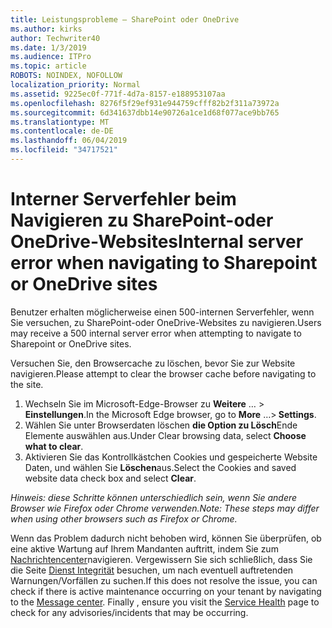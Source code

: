 ```yaml
---
title: Leistungsprobleme – SharePoint oder OneDrive
ms.author: kirks
author: Techwriter40
ms.date: 1/3/2019
ms.audience: ITPro
ms.topic: article
ROBOTS: NOINDEX, NOFOLLOW
localization_priority: Normal
ms.assetid: 9225ec0f-771f-4d7a-8157-e188953107aa
ms.openlocfilehash: 8276f5f29ef931e944759cfff82b2f311a73972a
ms.sourcegitcommit: 6d341637dbb14e90726a1ce1d68f077ace9bb765
ms.translationtype: MT
ms.contentlocale: de-DE
ms.lasthandoff: 06/04/2019
ms.locfileid: "34717521"
---
```

# <a name="internal-server-error-when-navigating-to-sharepoint-or-onedrive-sites"></a><span data-ttu-id="65b9b-102">Interner Serverfehler beim Navigieren zu SharePoint-oder OneDrive-Websites</span><span class="sxs-lookup"><span data-stu-id="65b9b-102">Internal server error when navigating to Sharepoint or OneDrive sites</span></span>

<p><span data-ttu-id="65b9b-103"><span style="mso-bidi-font-family: Calibri; mso-bidi-theme-font: minor-latin;">Benutzer erhalten möglicherweise einen 500-internen Serverfehler, wenn Sie versuchen, zu SharePoint-oder OneDrive-Websites zu navigieren.</span></span><span class="sxs-lookup"><span data-stu-id="65b9b-103"><span style="mso-bidi-font-family: Calibri; mso-bidi-theme-font: minor-latin;">Users may receive a 500 internal server error when attempting to navigate to Sharepoint or OneDrive sites. </span></span></span></p> <p><span data-ttu-id="65b9b-104"><span style="mso-bidi-font-family: Calibri; mso-bidi-theme-font: minor-latin;">Versuchen Sie, den Browsercache zu löschen, bevor Sie zur Website navigieren.</span></span><span class="sxs-lookup"><span data-stu-id="65b9b-104"><span style="mso-bidi-font-family: Calibri; mso-bidi-theme-font: minor-latin;">Please attempt to clear the browser cache before navigating to the site.</span></span></span></p> <ol> <li><span data-ttu-id="65b9b-105"><span style="mso-bidi-font-family: Calibri; mso-bidi-theme-font: minor-latin;">Wechseln Sie im Microsoft-Edge-Browser zu <strong>Weitere</strong> &hellip; &gt; <strong>Einstellungen</strong>.</span></span><span class="sxs-lookup"><span data-stu-id="65b9b-105"><span style="mso-bidi-font-family: Calibri; mso-bidi-theme-font: minor-latin;">In the Microsoft Edge browser, go to <strong>More</strong> &hellip;&gt;<strong> Settings</strong>.</span></span></span></li> <li><span data-ttu-id="65b9b-106"><span style="mso-bidi-font-family: Calibri; mso-bidi-theme-font: minor-latin;">Wählen Sie unter Browserdaten löschen <strong>die Option zu Lösch</strong>Ende Elemente auswählen aus.</span></span><span class="sxs-lookup"><span data-stu-id="65b9b-106"><span style="mso-bidi-font-family: Calibri; mso-bidi-theme-font: minor-latin;">Under Clear browsing data, select <strong>Choose what to clear</strong>.</span></span></span></li> <li><span data-ttu-id="65b9b-107"><span style="mso-bidi-font-family: Calibri; mso-bidi-theme-font: minor-latin;">Aktivieren Sie das Kontrollkästchen Cookies und gespeicherte Website Daten, und wählen Sie <strong>Löschen</strong>aus.</span></span><span class="sxs-lookup"><span data-stu-id="65b9b-107"><span style="mso-bidi-font-family: Calibri; mso-bidi-theme-font: minor-latin;">Select the Cookies and saved website data check box and select <strong>Clear</strong>.</span></span></span></li> </ol> <p><span data-ttu-id="65b9b-108"><em style="mso-bidi-font-style: normal;"><span style="mso-bidi-font-family: Calibri; mso-bidi-theme-font: minor-latin;">Hinweis: diese Schritte können unterschiedlich sein, wenn Sie andere Browser wie Firefox oder Chrome verwenden.</span></em></span><span class="sxs-lookup"><span data-stu-id="65b9b-108"><em style="mso-bidi-font-style: normal;"><span style="mso-bidi-font-family: Calibri; mso-bidi-theme-font: minor-latin;">Note: These steps may differ when using other browsers such as Firefox or Chrome. </span></em></span></span></p> <p><span data-ttu-id="65b9b-109"><span style="mso-bidi-font-family: Calibri; mso-bidi-theme-font: minor-latin;">Wenn das Problem dadurch nicht behoben wird, können Sie überprüfen, ob eine aktive Wartung auf Ihrem Mandanten auftritt, indem Sie zum <a href="https://portal.office.com/adminportal/home#/MessageCenter">Nachrichtencenter</a>navigieren. Vergewissern Sie sich schließlich, dass Sie die Seite <a href="https://portal.office.com/adminportal/home#/servicehealth">Dienst Integrität</a> besuchen, um nach eventuell auftretenden Warnungen/Vorfällen zu suchen.</span></span><span class="sxs-lookup"><span data-stu-id="65b9b-109"><span style="mso-bidi-font-family: Calibri; mso-bidi-theme-font: minor-latin;">If this does not resolve the issue, you can check if there is active maintenance occurring on your tenant by navigating to the <a href="https://portal.office.com/adminportal/home#/MessageCenter">Message center</a>. Finally , ensure you visit the <a href="https://portal.office.com/adminportal/home#/servicehealth">Service Health</a> page to check for any advisories/incidents that may be occurring.</span></span></span></p>


